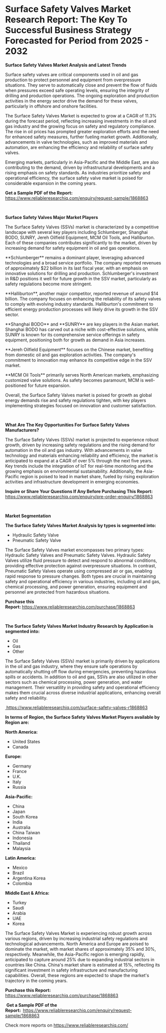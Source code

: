 <p><h1>Surface Safety Valves Market Research Report: The Key To Successful Business Strategy Forecasted for Period from 2025 - 2032</h1></p><p><strong>Surface Safety Valves Market Analysis and Latest Trends</strong></p>
<p><p>Surface safety valves are critical components used in oil and gas production to protect personnel and equipment from overpressure situations. They serve to automatically close and prevent the flow of fluids when pressures exceed safe operating levels, ensuring the integrity of drilling and production operations. The ongoing exploration and production activities in the energy sector drive the demand for these valves, particularly in offshore and onshore facilities.</p><p>The Surface Safety Valves Market is expected to grow at a CAGR of 11.3% during the forecast period, reflecting increasing investments in the oil and gas industry and the growing focus on safety and regulatory compliance. The rise in oil prices has prompted greater exploration efforts and the need for enhanced safety measures, further fueling market growth. Additionally, advancements in valve technologies, such as improved materials and automation, are enhancing the efficiency and reliability of surface safety valves. </p><p>Emerging markets, particularly in Asia-Pacific and the Middle East, are also contributing to the demand, driven by infrastructural developments and a rising emphasis on safety standards. As industries prioritize safety and operational efficiency, the surface safety valve market is poised for considerable expansion in the coming years.</p></p>
<p><strong>Get a Sample PDF of the Report:&nbsp;</strong> <a href="https://www.reliableresearchiq.com/enquiry/request-sample/1868863?utm_campaign=2471&utm_medium=2&utm_source=Github&utm_content=ia&utm_term=16022025&utm_id=surface-safety-valves">https://www.reliableresearchiq.com/enquiry/request-sample/1868863</a></p>
<p>&nbsp;</p>
<p><strong>Surface Safety Valves Major Market Players</strong></p>
<p><p>The Surface Safety Valves (SSVs) market is characterized by a competitive landscape with several key players including Schlumberger, Shanghai BODO, SUNRY, Jereh Oilfield Equipment, MCM Oil Tools, and Halliburton. Each of these companies contributes significantly to the market, driven by increasing demand for safety equipment in oil and gas operations.</p><p>**Schlumberger** remains a dominant player, leveraging advanced technologies and a broad service portfolio. The company reported revenues of approximately $22 billion in its last fiscal year, with an emphasis on innovative solutions for drilling and production. Schlumberger's investment in R&D positions it well for future growth in the SSV market, particularly as safety regulations become more stringent.</p><p>**Halliburton**, another major competitor, reported revenue of around $14 billion. The company focuses on enhancing the reliability of its safety valves to comply with evolving industry standards. Halliburton's commitment to efficient energy production processes will likely drive its growth in the SSV sector.</p><p>**Shanghai BODO** and **SUNRY** are key players in the Asian market. Shanghai BODO has carved out a niche with cost-effective solutions, while SUNRY is known for its comprehensive service offerings in safety equipment, positioning both for growth as demand in Asia increases.</p><p>**Jereh Oilfield Equipment** focuses on the Chinese market, benefiting from domestic oil and gas exploration activities. The company's commitment to innovation may enhance its competitive edge in the SSV market.</p><p>**MCM Oil Tools** primarily serves North American markets, emphasizing customized valve solutions. As safety becomes paramount, MCM is well-positioned for future expansion.</p><p>Overall, the Surface Safety Valves market is poised for growth as global energy demands rise and safety regulations tighten, with key players implementing strategies focused on innovation and customer satisfaction.</p></p>
<p>&nbsp;</p>
<p><strong>What Are The Key Opportunities For Surface Safety Valves Manufacturers?</strong></p>
<p><p>The Surface Safety Valves (SSVs) market is projected to experience robust growth, driven by increasing safety regulations and the rising demand for automation in the oil and gas industry. With advancements in valve technology and materials enhancing reliability and efficiency, the market is anticipated to expand at a CAGR of over 5% through the next five years. Key trends include the integration of IoT for real-time monitoring and the growing emphasis on environmental sustainability. Additionally, the Asia-Pacific region is poised to lead in market share, fueled by rising exploration activities and infrastructure development in emerging economies.</p></p>
<p><strong>Inquire or Share Your Questions If Any Before Purchasing This Report:</strong> <a href="https://www.reliableresearchiq.com/enquiry/pre-order-enquiry/1868863?utm_campaign=2471&utm_medium=2&utm_source=Github&utm_content=ia&utm_term=16022025&utm_id=surface-safety-valves">https://www.reliableresearchiq.com/enquiry/pre-order-enquiry/1868863</a></p>
<p>&nbsp;</p>
<p><strong>Market Segmentation</strong></p>
<p><strong>The Surface Safety Valves Market Analysis by types is segmented into:</strong></p>
<p><ul><li>Hydraulic Safety Valve</li><li>Pneumatic Safety Valve</li></ul></p>
<p><p>The Surface Safety Valves market encompasses two primary types: Hydraulic Safety Valves and Pneumatic Safety Valves. Hydraulic Safety Valves utilize fluid pressure to detect and respond to abnormal conditions, providing effective protection against overpressure situations. In contrast, Pneumatic Safety Valves operate using compressed air or gas, enabling rapid response to pressure changes. Both types are crucial in maintaining safety and operational efficiency in various industries, including oil and gas, chemical processing, and power generation, ensuring equipment and personnel are protected from hazardous situations.</p></p>
<p><strong>Purchase this Report:&nbsp;</strong><a href="https://www.reliableresearchiq.com/purchase/1868863?utm_campaign=2471&utm_medium=2&utm_source=Github&utm_content=ia&utm_term=16022025&utm_id=surface-safety-valves">https://www.reliableresearchiq.com/purchase/1868863</a></p>
<p>&nbsp;</p>
<p><strong>The Surface Safety Valves Market Industry Research by Application is segmented into:</strong></p>
<p><ul><li>Oil</li><li>Gas</li><li>Other</li></ul></p>
<p><p>The Surface Safety Valves (SSVs) market is primarily driven by applications in the oil and gas industry, where they ensure safe operations by automatically shutting off flow during emergencies, preventing hazardous spills or accidents. In addition to oil and gas, SSVs are also utilized in other sectors such as chemical processing, power generation, and water management. Their versatility in providing safety and operational efficiency makes them crucial across diverse industrial applications, enhancing overall safety and reliability.</p></p>
<p><a href="https://www.reliableresearchiq.com/surface-safety-valves-r1868863?utm_campaign=2471&utm_medium=2&utm_source=Github&utm_content=ia&utm_term=16022025&utm_id=surface-safety-valves">&nbsp;https://www.reliableresearchiq.com/surface-safety-valves-r1868863</a></p>
<p><strong>In terms of Region, the Surface Safety Valves Market Players available by Region are:</strong></p>
<p>
    <p> <strong> North America: </strong>
        <ul>
            <li>United States</li>
            <li>Canada</li>
        </ul>
        </p> 
    <p> <strong> Europe: </strong>
        <ul>
            <li>Germany</li>
            <li>France</li>
            <li>U.K.</li>
            <li>Italy</li>
            <li>Russia</li>
        </ul>
        </p> 
    <p> <strong> Asia-Pacific: </strong>
        <ul>
            <li>China</li>
            <li>Japan</li>
            <li>South Korea</li>
            <li>India</li>
            <li>Australia</li>
            <li>China Taiwan</li>
            <li>Indonesia</li>
            <li>Thailand</li>
            <li>Malaysia</li>
        </ul>
        </p> 
    <p> <strong> Latin America: </strong>
        <ul>
            <li>Mexico</li>
            <li>Brazil</li>
            <li>Argentina Korea</li>
            <li>Colombia</li>
        </ul>
        </p> 
    <p> <strong> Middle East & Africa: </strong>
        <ul>
            <li>Turkey</li>
            <li>Saudi</li>
            <li>Arabia</li>
            <li>UAE</li>
            <li>Korea</li>
        </ul>
    </p>
    </p>
<p><p>The Surface Safety Valves Market is experiencing robust growth across various regions, driven by increasing industrial safety regulations and technological advancements. North America and Europe are poised to dominate the market, with market shares of approximately 35% and 30%, respectively. Meanwhile, the Asia-Pacific region is emerging rapidly, anticipated to capture around 25% due to expanding industrial sectors in countries like China. China's market share is estimated at 15%, reflecting its significant investment in safety infrastructure and manufacturing capabilities. Overall, these regions are expected to shape the market's trajectory in the coming years.</p></p>
<p><strong>Purchase this Report: </strong><a href="https://www.reliableresearchiq.com/purchase/1868863?utm_campaign=2471&utm_medium=2&utm_source=Github&utm_content=ia&utm_term=16022025&utm_id=surface-safety-valves">https://www.reliableresearchiq.com/purchase/1868863</a></p>
<p>&nbsp;<strong>Get a Sample PDF of the Report:&nbsp;&nbsp;</strong><a href="https://www.reliableresearchiq.com/enquiry/request-sample/1868863?utm_campaign=2471&utm_medium=2&utm_source=Github&utm_content=ia&utm_term=16022025&utm_id=surface-safety-valves">https://www.reliableresearchiq.com/enquiry/request-sample/1868863</a></p>
<p><strong></strong></p>
<p>Check more reports on <a href="https://www.reliableresearchiq.com/?utm_campaign=2471&utm_medium=2&utm_source=Github&utm_content=ia&utm_term=16022025&utm_id=surface-safety-valves">https://www.reliableresearchiq.com/</a></p>